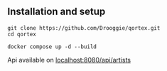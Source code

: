 ## Installation and setup

```
git clone https://github.com/Drooggie/qortex.git
cd qortex

docker compose up -d --build
```

Api available on <a href="localhost:8080/api/artists">localhost:8080/api/artists</a>